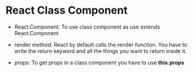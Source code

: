 # React Class Component

- React.Component:
  To use class component as **<tags/>** use extends React.Component

- render method:
  React by default calls the render function. You have to write the return keyword and all the things you want to return inside it.

- props:
  To get props in a class component you have to use **this.props**
